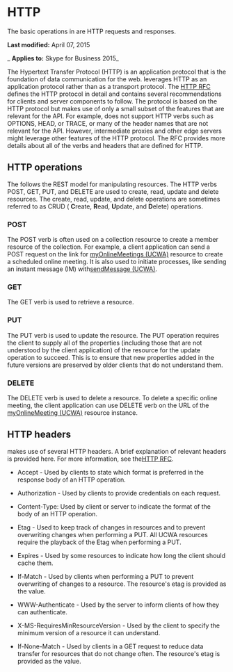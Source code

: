 
# HTTP
The basic operations in are HTTP requests and responses.

 **Last modified:** April 07, 2015

 _ **Applies to:** Skype for Business 2015_

The Hypertext Transfer Protocol (HTTP) is an application protocol that is the foundation of data communication for the web. leverages HTTP as an application protocol rather than as a transport protocol. The [HTTP RFC](http://www.w3.org/Protocols/rfc2616/rfc2616.mdl) defines the HTTP protocol in detail and contains several recommendations for clients and server components to follow. The protocol is based on the HTTP protocol but makes use of only a small subset of the features that are relevant for the API. For example, does not support HTTP verbs such as OPTIONS, HEAD, or TRACE, or many of the header names that are not relevant for the API. However, intermediate proxies and other edge servers might leverage other features of the HTTP protocol. The RFC provides more details about all of the verbs and headers that are defined for HTTP.


## HTTP operations

The follows the REST model for manipulating resources. The HTTP verbs POST, GET, PUT, and DELETE are used to create, read, update and delete resources. The create, read, update, and delete operations are sometimes referred to as CRUD ( **C**reate,  **R**ead,  **U**pdate, and  **D**elete) operations.


### POST

The POST verb is often used on a collection resource to create a member resource of the collection. For example, a client application can send a POST request on the link for [myOnlineMeetings (UCWA)](myOnlineMeetings_ref.md) resource to create a scheduled online meeting. It is also used to initiate processes, like sending an instant message (IM) with[sendMessage (UCWA)](sendMessage_ref.md).


### GET

The GET verb is used to retrieve a resource.


### PUT

The PUT verb is used to update the resource. The PUT operation requires the client to supply all of the properties (including those that are not understood by the client application) of the resource for the update operation to succeed. This is to ensure that new properties added in the future versions are preserved by older clients that do not understand them.


### DELETE

The DELETE verb is used to delete a resource. To delete a specific online meeting, the client application can use DELETE verb on the URL of the [myOnlineMeeting (UCWA)](myOnlineMeeting_ref.md) resource instance.


## HTTP headers

 makes use of several HTTP headers. A brief explanation of relevant headers is provided here. For more information, see the[HTTP RFC](http://www.w3.org/Protocols/rfc2616/rfc2616.mdl).


- Accept - Used by clients to state which format is preferred in the response body of an HTTP operation.
    
- Authorization - Used by clients to provide credentials on each request.
    
- Content-Type: Used by client or server to indicate the format of the body of an HTTP operation.
    
- Etag - Used to keep track of changes in resources and to prevent overwriting changes when performing a PUT. All UCWA resources require the playback of the Etag when performing a PUT. 
    
- Expires - Used by some resources to indicate how long the client should cache them.
    
- If-Match - Used by clients when performing a PUT to prevent overwriting of changes to a resource. The resource's etag is provided as the value.
    
- WWW-Authenticate - Used by the server to inform clients of how they can authenticate. 
    
- X-MS-RequiresMinResourceVersion - Used by the client to specify the minimum version of a resource it can understand.
    
- If-None-Match - Used by clients in a GET request to reduce data transfer for resources that do not change often. The resource's etag is provided as the value.
    
